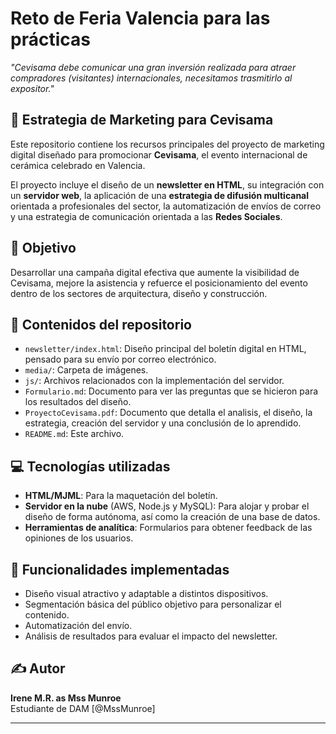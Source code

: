 
# Reto de Feria Valencia para las prácticas

*"Cevisama debe comunicar una gran inversión realizada para atraer compradores (visitantes) internacionales, necesitamos trasmitirlo al expositor."*

## 🔧 Estrategia de Marketing para Cevisama

Este repositorio contiene los recursos principales del proyecto de marketing digital diseñado para promocionar **Cevisama**, el evento internacional de cerámica celebrado en Valencia. 

El proyecto incluye el diseño de un **newsletter en HTML**, su integración con un **servidor web**, la aplicación de una **estrategia de difusión multicanal** orientada a profesionales del sector, la automatización de envíos de correo y una estrategia de comunicación orientada a las **Redes Sociales**.


## 🎯 Objetivo

Desarrollar una campaña digital efectiva que aumente la visibilidad de Cevisama, mejore la asistencia y refuerce el posicionamiento del evento dentro de los sectores de arquitectura, diseño y construcción.


## 📁 Contenidos del repositorio

- `newsletter/index.html`: Diseño principal del boletín digital en HTML, pensado para su envío por correo electrónico.
- `media/`: Carpeta de imágenes.
- `js/`: Archivos relacionados con la implementación del servidor.
- `Formulario.md`: Documento para ver las preguntas que se hicieron para los resultados del diseño.
- `ProyectoCevisama.pdf`: Documento que detalla el analisis, el diseño, la estrategia, creación del servidor y una conclusión de lo aprendido.
- `README.md`: Este archivo.


## 💻 Tecnologías utilizadas

- **HTML/MJML**: Para la maquetación del boletín.
- **Servidor en la nube** (AWS, Node.js y MySQL): Para alojar y probar el diseño de forma autónoma, así como la creación de una base de datos.
- **Herramientas de analítica**: Formularios para obtener feedback de las opiniones de los usuarios.


## 🧠 Funcionalidades implementadas

- Diseño visual atractivo y adaptable a distintos dispositivos.
- Segmentación básica del público objetivo para personalizar el contenido.
- Automatización del envío.
- Análisis de resultados para evaluar el impacto del newsletter.


## ✍️ Autor

**Irene M.R.   as    Mss Munroe**  
Estudiante de DAM
[@MssMunroe]

---